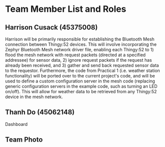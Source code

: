 # Team Member List and Roles

## Harrison Cusack (45375008)
Harrison will be primarily responsible for establishing the Bluetooth Mesh connection between Thingy:52 devices. This will involve incorporating the Zephyr Bluetooth Mesh network driver file, enabling each Thingy:52 to 1) flood the mesh network with request packets (directed at a specified addressee) for sensor data, 2) ignore request packets if the request has already been received, and 3) gather and send back requested sensor data to the requestor. Furthermore, the code from Practical 1 (i.e. weather station functionality) will be ported over to the current project's code, and will be used to define a custom configuration server in the mesh code (replacing generic configuration servers in the example code, such as turning an LED on/off). This will allow for weather data to be retrieved from any Thingy:52 device in the mesh network. 


## Thanh Do (45062148)
Dashboard


## Team Photo
